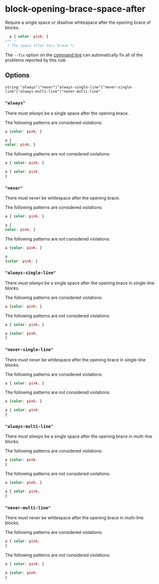 # block-opening-brace-space-after

Require a single space or disallow whitespace after the opening brace of blocks.

```css
  a { color: pink; }
/** ↑
 * The space after this brace */
```

The `--fix` option on the [command line](../../../docs/user-guide/usage/cli.md#autofixing-errors) can automatically fix all of the problems reported by this rule.

## Options

`string`: `"always"|"never"|"always-single-line"|"never-single-line"|"always-multi-line"|"never-multi-line"`

### `"always"`

There *must always* be a single space after the opening brace.

The following patterns are considered violations:

```css
a {color: pink; }
```

```css
a {
color: pink; }
```

The following patterns are *not* considered violations:

```css
a { color: pink; }
```

```css
a { color: pink;
}
```

### `"never"`

There *must never* be whitespace after the opening brace.

The following patterns are considered violations:

```css
a { color: pink; }
```

```css
a {
color: pink; }
```

The following patterns are *not* considered violations:

```css
a {color: pink; }
```

```css
a
{color: pink; }
```

### `"always-single-line"`

There *must always* be a single space after the opening brace in single-line blocks.

The following patterns are considered violations:

```css
a {color: pink; }
```

The following patterns are *not* considered violations:

```css
a { color: pink; }
```

```css
a {color: pink;
}
```

### `"never-single-line"`

There *must never* be whitespace after the opening brace in single-line blocks.

The following patterns are considered violations:

```css
a { color: pink; }
```

The following patterns are *not* considered violations:

```css
a {color: pink; }
```

```css
a { color: pink;
}
```

### `"always-multi-line"`

There *must always* be a single space after the opening brace in multi-line blocks.

The following patterns are considered violations:

```css
a {color: pink;
}
```

The following patterns are *not* considered violations:

```css
a {color: pink; }
```

```css
a { color: pink;
}
```

### `"never-multi-line"`

There *must never* be whitespace after the opening brace in multi-line blocks.

The following patterns are considered violations:

```css
a { color: pink;
}
```

The following patterns are *not* considered violations:

```css
a { color: pink; }
```

```css
a {color: pink;
}
```
